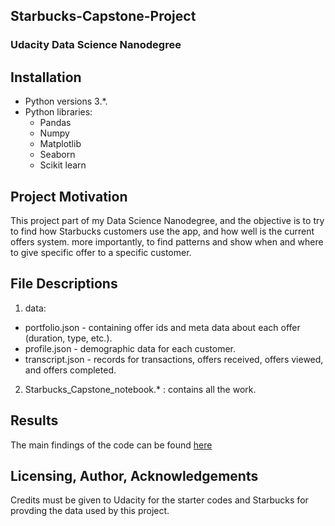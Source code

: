 ## Starbucks-Capstone-Project
### Udacity Data Science Nanodegree

## Installation
* Python versions 3.*.
* Python libraries:
  * Pandas
  * Numpy
  * Matplotlib
  * Seaborn
  * Scikit learn
## Project Motivation
This project part of my Data Science Nanodegree, and the objective is to try to find how Starbucks customers use the app, and how well is the current offers system. more importantly, to find patterns and show when and where to give specific offer to a specific customer.

## File Descriptions
1. data:

  * portfolio.json - containing offer ids and meta data about each offer (duration, type, etc.).
  * profile.json - demographic data for each customer.
  * transcript.json - records for transactions, offers received, offers viewed, and offers completed.
2. Starbucks_Capstone_notebook.* : contains all the work.

## Results
The main findings of the code can be found [here](https://medium.com/@ayemonisanolubukola/predicting-customer-behavior-on-the-starbucks-rewards-mobile-app-eb5e081ad152)

## Licensing, Author, Acknowledgements
Credits must be given to Udacity for the starter codes and Starbucks for provding the data used by this project.




```python

```
